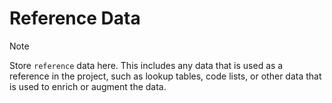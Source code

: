 # Reference Data

> [!NOTE]
> Store `reference` data here. This includes any data that is used as a reference in the project, such as lookup tables, code
> lists, or other data that is used to enrich or augment the data.
